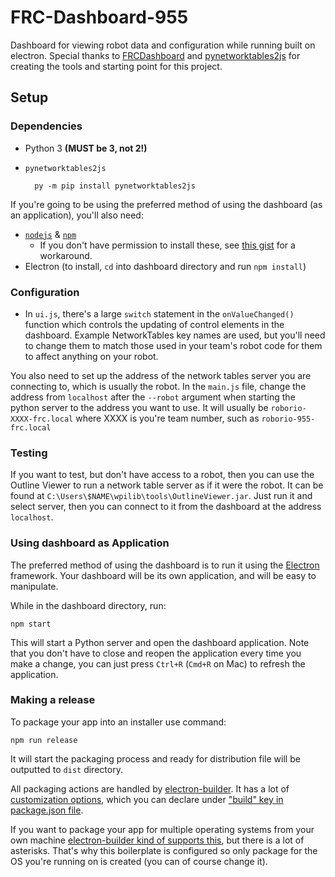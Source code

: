 # FRC-Dashboard-955

Dashboard for viewing robot data and configuration while running built on electron. Special thanks to [FRCDashboard](https://github.com/FRCDashboard) and [pynetworktables2js](https://github.com/robotpy/pynetworktables2js) for creating the tools and starting point for this project.

## Setup
### Dependencies

* Python 3 **(MUST be 3, not 2!)**
* `pynetworktables2js`

        py -m pip install pynetworktables2js

If you're going to be using the preferred method of using the dashboard (as an application), you'll also need:
* [`nodejs`](https://nodejs.com) & [`npm`](https://npmjs.com)
    * If you don't have permission to install these, see [this gist](https://gist.github.com/isaacs/579814) for a workaround.
* Electron (to install, `cd` into dashboard directory and run `npm install`)

### Configuration

* In `ui.js`, there's a large `switch` statement in the `onValueChanged()` function which controls the updating of control elements in the dashboard. Example NetworkTables key names are used, but you'll need to change them to match those used in your team's robot code for them to affect anything on your robot.

You also need to set up the address of the network tables server you are connecting to, which is usually the robot. In the `main.js` file, change the address from `localhost` after the `--robot` argument when starting the python server to the address you want to use. It will usually be `roborio-XXXX-frc.local` where XXXX is you're team number, such as `roborio-955-frc.local`

### Testing

If you want to test, but don't have access to a robot, then you can use the Outline Viewer to run a network table server as if it were the robot. It can be found at `C:\Users\$NAME\wpilib\tools\OutlineViewer.jar`. Just run it and select server, then you can connect to it from the dashboard at the address `localhost`.

### Using dashboard as Application

The preferred method of using the dashboard is to run it using the [Electron](http://electron.atom.io) framework. Your dashboard will be its own application, and will be easy to manipulate.

While in the dashboard directory, run:

    npm start

This will start a Python server and open the dashboard application. Note that you don't have to close and reopen the application every time you make a change, you can just press `Ctrl+R` (`Cmd+R` on Mac) to refresh the application.

### Making a release

To package your app into an installer use command:

```
npm run release
```

It will start the packaging process and ready for distribution file will be outputted to `dist` directory.

All packaging actions are handled by [electron-builder](https://github.com/electron-userland/electron-builder). It has a lot of [customization options](https://github.com/electron-userland/electron-builder/wiki/Options), which you can declare under ["build" key in package.json file](https://github.com/szwacz/electron-boilerplate/blob/master/package.json#L2).

If you want to package your app for multiple operating systems from your own machine [electron-builder kind of supports this](https://github.com/electron-userland/electron-builder/wiki/Multi-Platform-Build), but there is a lot of asterisks. That's why this boilerplate is configured so only package for the OS you're running on is created (you can of course change it).